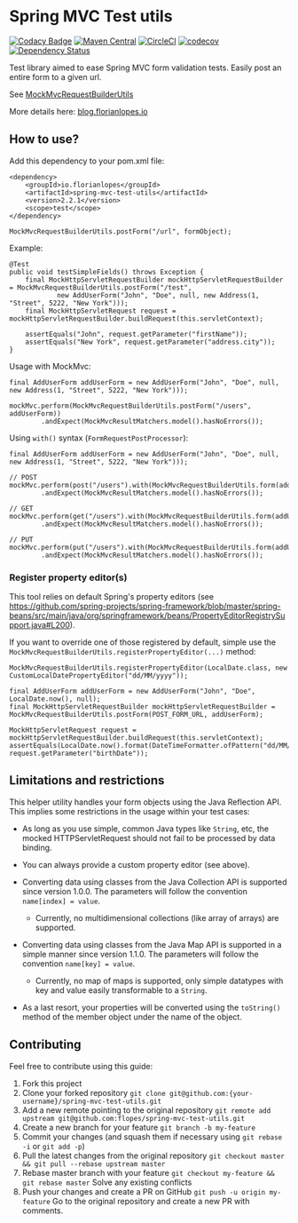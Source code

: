 # Spring MVC Test utils

[![Codacy Badge](https://api.codacy.com/project/badge/Grade/1e521e339dc446328b7ccc52faaa7648)](https://www.codacy.com/app/f-lopes/spring-mvc-test-utils?utm_source=github.com&utm_medium=referral&utm_content=f-lopes/spring-mvc-test-utils&utm_campaign=badger)
[![Maven Central](https://maven-badges.herokuapp.com/maven-central/io.florianlopes/spring-mvc-test-utils/badge.svg)](https://search.maven.org/#artifactdetails%7Cio.florianlopes%7Cspring-mvc-test-utils%7C2.2.1%7Cjar)
[![CircleCI](https://circleci.com/gh/f-lopes/spring-mvc-test-utils/tree/master.svg?style=svg&circle-token=b34b191c4f183c701aee405ba6dca66c9f277d49)](https://circleci.com/gh/f-lopes/spring-mvc-test-utils/tree/master)
[![codecov](https://codecov.io/gh/f-lopes/spring-mvc-test-utils/branch/master/graph/badge.svg?token=2yY70RB1tw)](https://codecov.io/gh/f-lopes/spring-mvc-test-utils)
[![Dependency Status](https://www.versioneye.com/user/projects/57e036e36dfcd0003e7f55c3/badge.svg?style=flat-square)](https://www.versioneye.com/user/projects/57e036e36dfcd0003e7f55c3)

Test library aimed to ease Spring MVC form validation tests. Easily post an entire form to a given url.

See [MockMvcRequestBuilderUtils](src/main/java/io/florianlopes/spring/test/web/servlet/request/MockMvcRequestBuilderUtils.java)

More details here: [blog.florianlopes.io](https://blog.florianlopes.io/tool-for-spring-mockmvcrequestbuilder-forms-tests/)

## How to use?

Add this dependency to your pom.xml file:
```
<dependency>
    <groupId>io.florianlopes</groupId>
    <artifactId>spring-mvc-test-utils</artifactId>
    <version>2.2.1</version>
    <scope>test</scope>
</dependency>
```

```MockMvcRequestBuilderUtils.postForm("/url", formObject);```

Example:
```
@Test
public void testSimpleFields() throws Exception {
    final MockHttpServletRequestBuilder mockHttpServletRequestBuilder = MockMvcRequestBuilderUtils.postForm("/test",
            new AddUserForm("John", "Doe", null, new Address(1, "Street", 5222, "New York")));
    final MockHttpServletRequest request = mockHttpServletRequestBuilder.buildRequest(this.servletContext);

    assertEquals("John", request.getParameter("firstName"));
    assertEquals("New York", request.getParameter("address.city"));
}
```

Usage with MockMvc:
```
final AddUserForm addUserForm = new AddUserForm("John", "Doe", null, new Address(1, "Street", 5222, "New York")));

mockMvc.perform(MockMvcRequestBuilderUtils.postForm("/users", addUserForm))
		.andExpect(MockMvcResultMatchers.model().hasNoErrors());
```

Using `with()` syntax (`FormRequestPostProcessor`):

```
final AddUserForm addUserForm = new AddUserForm("John", "Doe", null, new Address(1, "Street", 5222, "New York")));

// POST
mockMvc.perform(post("/users").with(MockMvcRequestBuilderUtils.form(addUserForm)))
		.andExpect(MockMvcResultMatchers.model().hasNoErrors());

// GET
mockMvc.perform(get("/users").with(MockMvcRequestBuilderUtils.form(addUserForm)))
		.andExpect(MockMvcResultMatchers.model().hasNoErrors());
		
// PUT
mockMvc.perform(put("/users").with(MockMvcRequestBuilderUtils.form(addUserForm)))
		.andExpect(MockMvcResultMatchers.model().hasNoErrors());
```

### Register property editor(s)

This tool relies on default Spring's property editors (see https://github.com/spring-projects/spring-framework/blob/master/spring-beans/src/main/java/org/springframework/beans/PropertyEditorRegistrySupport.java#L200).

If you want to override one of those registered by default, simple use the `MockMvcRequestBuilderUtils.registerPropertyEditor(...)` method:
```
MockMvcRequestBuilderUtils.registerPropertyEditor(LocalDate.class, new CustomLocalDatePropertyEditor("dd/MM/yyyy"));

final AddUserForm addUserForm = new AddUserForm("John", "Doe", LocalDate.now(), null);
final MockHttpServletRequestBuilder mockHttpServletRequestBuilder = MockMvcRequestBuilderUtils.postForm(POST_FORM_URL, addUserForm);

MockHttpServletRequest request = mockHttpServletRequestBuilder.buildRequest(this.servletContext);
assertEquals(LocalDate.now().format(DateTimeFormatter.ofPattern("dd/MM/yyyy")), request.getParameter("birthDate"));
```

## Limitations and restrictions
This helper utility handles your form objects using the Java Reflection API. This implies
some restrictions in the usage within your test cases:

* As long as you use simple, common Java types like `String`, etc, the mocked
  HTTPServletRequest should not fail to be processed by data binding.
* You can always provide a custom property editor (see above).

* Converting data using classes from the Java Collection API is supported since
  version 1.0.0. The parameters will follow the convention `name[index] = value`.
  * Currently, no multidimensional collections (like array of arrays) are supported.

* Converting data using classes from the Java Map API is supported in a simple
  manner since version 1.1.0. The parameters will follow the convention
  `name[key] = value`.
  * Currently, no map of maps is supported, only simple datatypes with key and
    value easily transformable to a `String`.

* As a last resort, your properties will be converted using the `toString()`
  method of the member object under the name of the object.

## Contributing

Feel free to contribute using this guide:

1. Fork this project
2. Clone your forked repository
    ```git clone git@github.com:{your-username}/spring-mvc-test-utils.git```
3. Add a new remote pointing to the original repository
    ```git remote add upstream git@github.com:flopes/spring-mvc-test-utils.git```
4. Create a new branch for your feature
    ```git branch -b my-feature```
5. Commit your changes (and squash them if necessary using `git rebase -i` or `git add -p`)
6. Pull the latest changes from the original repository
    ```git checkout master && git pull --rebase upstream master```
7. Rebase master branch with your feature
    ```git checkout my-feature && git rebase master```
    Solve any existing conflicts
8. Push your changes and create a PR on GitHub
    ```git push -u origin my-feature```
    Go to the original repository and create a new PR with comments.
